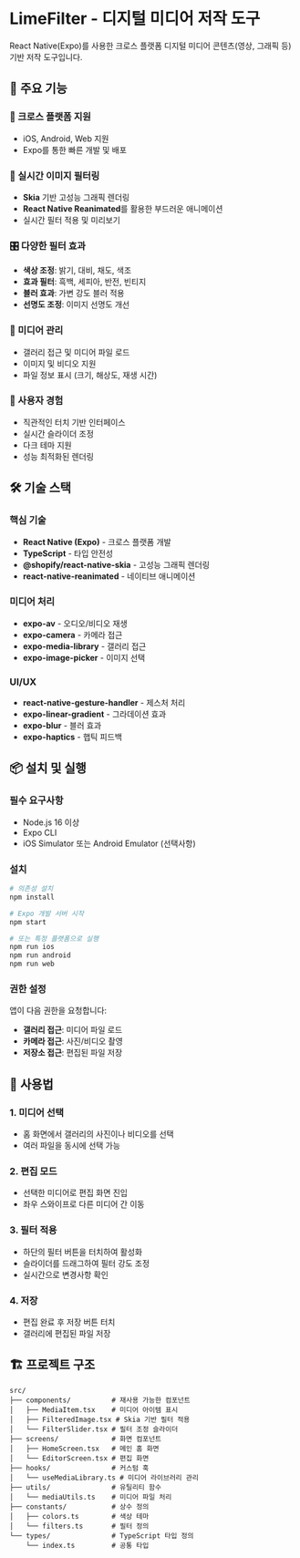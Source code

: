 # LimeFilter - 디지털 미디어 저작 도구

React Native(Expo)를 사용한 크로스 플랫폼 디지털 미디어 콘텐츠(영상, 그래픽 등) 기반 저작 도구입니다.

## 🚀 주요 기능

### 📱 크로스 플랫폼 지원
- iOS, Android, Web 지원
- Expo를 통한 빠른 개발 및 배포

### 🎨 실시간 이미지 필터링
- **Skia** 기반 고성능 그래픽 렌더링
- **React Native Reanimated**를 활용한 부드러운 애니메이션
- 실시간 필터 적용 및 미리보기

### 🎛️ 다양한 필터 효과
- **색상 조정**: 밝기, 대비, 채도, 색조
- **효과 필터**: 흑백, 세피아, 반전, 빈티지
- **블러 효과**: 가변 강도 블러 적용
- **선명도 조정**: 이미지 선명도 개선

### 📁 미디어 관리
- 갤러리 접근 및 미디어 파일 로드
- 이미지 및 비디오 지원
- 파일 정보 표시 (크기, 해상도, 재생 시간)

### 🎯 사용자 경험
- 직관적인 터치 기반 인터페이스
- 실시간 슬라이더 조정
- 다크 테마 지원
- 성능 최적화된 렌더링

## 🛠️ 기술 스택

### 핵심 기술
- **React Native (Expo)** - 크로스 플랫폼 개발
- **TypeScript** - 타입 안전성
- **@shopify/react-native-skia** - 고성능 그래픽 렌더링
- **react-native-reanimated** - 네이티브 애니메이션

### 미디어 처리
- **expo-av** - 오디오/비디오 재생
- **expo-camera** - 카메라 접근
- **expo-media-library** - 갤러리 접근
- **expo-image-picker** - 이미지 선택

### UI/UX
- **react-native-gesture-handler** - 제스처 처리
- **expo-linear-gradient** - 그라데이션 효과
- **expo-blur** - 블러 효과
- **expo-haptics** - 햅틱 피드백

## 📦 설치 및 실행

### 필수 요구사항
- Node.js 16 이상
- Expo CLI
- iOS Simulator 또는 Android Emulator (선택사항)

### 설치
```bash
# 의존성 설치
npm install

# Expo 개발 서버 시작
npm start

# 또는 특정 플랫폼으로 실행
npm run ios
npm run android
npm run web
```

### 권한 설정
앱이 다음 권한을 요청합니다:
- **갤러리 접근**: 미디어 파일 로드
- **카메라 접근**: 사진/비디오 촬영
- **저장소 접근**: 편집된 파일 저장

## 🎨 사용법

### 1. 미디어 선택
- 홈 화면에서 갤러리의 사진이나 비디오를 선택
- 여러 파일을 동시에 선택 가능

### 2. 편집 모드
- 선택한 미디어로 편집 화면 진입
- 좌우 스와이프로 다른 미디어 간 이동

### 3. 필터 적용
- 하단의 필터 버튼을 터치하여 활성화
- 슬라이더를 드래그하여 필터 강도 조정
- 실시간으로 변경사항 확인

### 4. 저장
- 편집 완료 후 저장 버튼 터치
- 갤러리에 편집된 파일 저장

## 🏗️ 프로젝트 구조

```
src/
├── components/          # 재사용 가능한 컴포넌트
│   ├── MediaItem.tsx    # 미디어 아이템 표시
│   ├── FilteredImage.tsx # Skia 기반 필터 적용
│   └── FilterSlider.tsx # 필터 조정 슬라이더
├── screens/             # 화면 컴포넌트
│   ├── HomeScreen.tsx   # 메인 홈 화면
│   └── EditorScreen.tsx # 편집 화면
├── hooks/               # 커스텀 훅
│   └── useMediaLibrary.ts # 미디어 라이브러리 관리
├── utils/               # 유틸리티 함수
│   └── mediaUtils.ts    # 미디어 파일 처리
├── constants/           # 상수 정의
│   ├── colors.ts        # 색상 테마
│   └── filters.ts       # 필터 정의
└── types/               # TypeScript 타입 정의
    └── index.ts         # 공통 타입
```